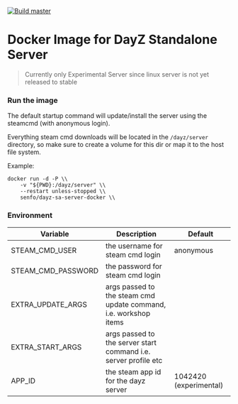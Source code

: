 [![Build master](https://github.com/joshuamerold/dayz-sa-server-docker/actions/workflows/master.yml/badge.svg?branch=master)](https://github.com/joshuamerold/dayz-sa-server-docker/actions/workflows/master.yml)

# Docker Image for DayZ Standalone Server
  
> Currently only Experimental Server since linux server is not yet released to stable
  
### Run the image  

The default startup command will update/install the server using the steamcmd (with anonymous login).  
  
Everything steam cmd downloads will be located in the `/dayz/server` directory, so make sure to create a volume for this dir or map it to the host file system.
  
Example:  
```
docker run -d -P \\
    -v "${PWD}:/dayz/server" \\
    --restart unless-stopped \\
    senfo/dayz-sa-server-docker \\
```  
  
### Environment  
  
| Variable | Description | Default |
| --- | --- | --- |
| STEAM_CMD_USER | the username for steam cmd login | anonymous |
| STEAM_CMD_PASSWORD | the password for steam cmd login | |
| EXTRA_UPDATE_ARGS | args passed to the steam cmd update command, i.e. workshop items | |
| EXTRA_START_ARGS | args passed to the server start command i.e. server profile etc | |
| APP_ID | the steam app id for the dayz server | 1042420 (experimental) |
